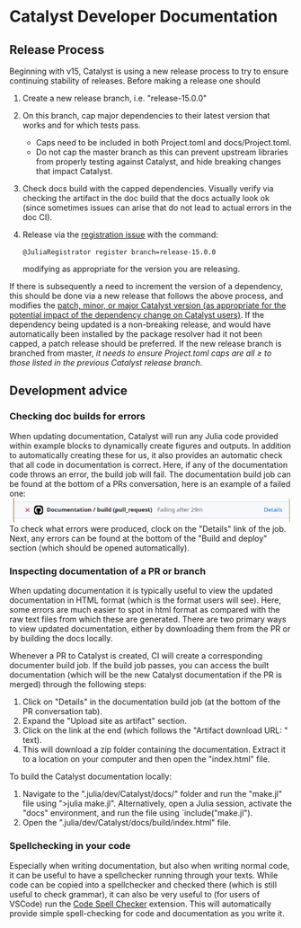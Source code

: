 # Catalyst Developer Documentation

## Release Process
Beginning with v15, Catalyst is using a new release process to try to ensure
continuing stability of releases. Before making a release one should

1. Create a new release branch, i.e. "release-15.0.0"
2. On this branch, cap major dependencies to their latest version that works and
   for which tests pass.
   - Caps need to be included in both Project.toml and docs/Project.toml.
   - Do not cap the master branch as this can prevent upstream libraries from
     properly testing against Catalyst, and hide breaking changes that impact
     Catalyst.
3. Check docs build with the capped dependencies. Visually verify via checking
   the artifact in the doc build that the docs actually look ok (since sometimes
   issues can arise that do not lead to actual errors in the doc CI).
4. Release via the [registration
   issue](https://github.com/SciML/Catalyst.jl/issues/127) with the
   command:
   
    ```
    @JuliaRegistrator register branch=release-15.0.0
    ```
    
    modifying as appropriate for the version you are releasing.

If there is subsequently a need to increment the version of a dependency, this
should be done via a new release that follows the above process, and modifies
the [patch, minor, or major Catalyst version (as appropriate for the potential
impact of the dependency change on Catalyst users)](https://semver.org/). If the
dependency being updated is a non-breaking release, and would have automatically
been installed by the package resolver had it not been capped, a patch release
should be preferred. If the new release branch is branched from master, *it
needs to ensure Project.toml caps are all ≥ to those listed in the previous
Catalyst release branch*.

## Development advice

### Checking doc builds for errors
When updating documentation, Catalyst will run any Julia code provided within example blocks to dynamically create figures and outputs. In addition to automatically creating these for us, it also provides an automatic check that all code in documentation is correct. Here, if any of the documentation code throws an error, the build job will fail. The documentation build job can be found at the bottom of a PRs conversation, here is an example of a failed one:
![Failed builddocs link](../assets/devdocs/failed_builddocs_link.png)
To check what errors were produced, clock on the "Details" link of the job. Next, any errors can be found at the bottom of the "Build and deploy" section (which should be opened automatically).

### Inspecting documentation of a PR or branch
When updating documentation it is typically useful to view the updated documentation in HTML format (which is the format users will see). Here, some errors are much easier to spot in html format as compared with the raw text files from which these are generated. There are two primary ways to view updated documentation, either by downloading them from the PR or by building the docs locally.

Whenever a PR to Catalyst is created, CI will create a corresponding documenter build job. If the build job passes, you can access the built documentation (which will be the new Catalyst documentation if the PR is merged) through the following steps:
1. Click on "Details" in the documentation build job (at the bottom of the PR conversation tab). 
2. Expand the "Upload site as artifact" section.
3. Click on the link at the end (which follows the "Artifact download URL: " text).
4. This will download a zip folder containing the documentation. Extract it to a location on your computer and then open the "index.html" file.

To build the Catalyst documentation locally:
1. Navigate to the ".julia/dev/Catalyst/docs/" folder and run the "make.jl" file using ">julia make.jl". Alternatively, open a Julia session, activate the "docs" environment, and run the file using `include("make.jl").
2. Open the ".julia/dev/Catalyst/docs/build/index.html" file.

### Spellchecking in your code
Especially when writing documentation, but also when writing normal code, it can be useful to have a spellchecker running through your texts. While code can be copied into a spellchecker and checked there (which is still useful to check grammar), it can also be very useful to (for users of VSCode) run the [Code Spell Checker](https://marketplace.visualstudio.com/items?itemName=streetsidesoftware.code-spell-checker) extension. This will automatically provide simple spell-checking for code and documentation as you write it.
